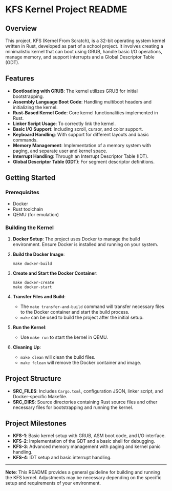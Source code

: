 # KFS Kernel Project README

## Overview

This project, KFS (Kernel From Scratch), is a 32-bit operating system kernel written in Rust, developed as part of a school project. It involves creating a minimalistic kernel that can boot using GRUB, handle basic I/O operations, manage memory, and support interrupts and a Global Descriptor Table (GDT).

## Features

- **Bootloading with GRUB**: The kernel utilizes GRUB for initial bootstrapping.
- **Assembly Language Boot Code**: Handling multiboot headers and initializing the kernel.
- **Rust-Based Kernel Code**: Core kernel functionalities implemented in Rust.
- **Linker Script Usage**: To correctly link the kernel.
- **Basic I/O Support**: Including scroll, cursor, and color support.
- **Keyboard Handling**: With support for different layouts and basic commands.
- **Memory Management**: Implementation of a memory system with paging, and separate user and kernel space.
- **Interrupt Handling**: Through an Interrupt Descriptor Table (IDT).
- **Global Descriptor Table (GDT)**: For segment descriptor definitions.

## Getting Started

### Prerequisites

- Docker
- Rust toolchain
- QEMU (for emulation)

### Building the Kernel

1. **Docker Setup**: The project uses Docker to manage the build environment. Ensure Docker is installed and running on your system.

2. **Build the Docker Image**:
    ```shell
    make docker-build
    ```

3. **Create and Start the Docker Container**:
    ```shell
    make docker-create
    make docker-start
    ```

4. **Transfer Files and Build**:
    - The `make transfer-and-build` command will transfer necessary files to the Docker container and start the build process.
    - `make` can be used to build the project after the initial setup.

5. **Run the Kernel**:
    - Use `make run` to start the kernel in QEMU.

6. **Cleaning Up**:
    - `make clean` will clean the build files.
    - `make fclean` will remove the Docker container and image.

## Project Structure

- **SRC_FILES**: Includes `Cargo.toml`, configuration JSON, linker script, and Docker-specific Makefile.
- **SRC_DIRS**: Source directories containing Rust source files and other necessary files for bootstrapping and running the kernel.

## Project Milestones

- **KFS-1**: Basic kernel setup with GRUB, ASM boot code, and I/O interface.
- **KFS-2**: Implementation of the GDT and a basic shell for debugging.
- **KFS-3**: Advanced memory management with paging and kernel panic handling.
- **KFS-4**: IDT setup and basic interrupt handling.

---

**Note**: This README provides a general guideline for building and running the KFS kernel. Adjustments may be necessary depending on the specific setup and requirements of your environment.
